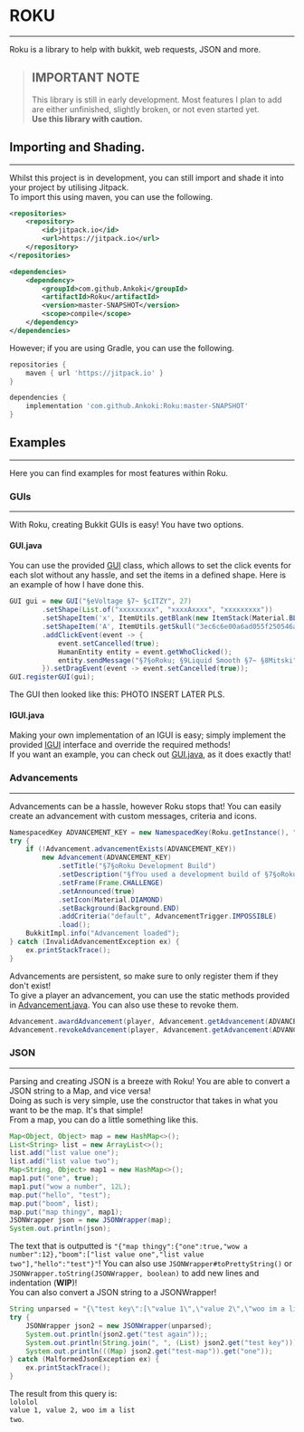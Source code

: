 # ROKU  

 ---
Roku is a library to help with bukkit, web requests, JSON and more.  
> ## **IMPORTANT NOTE**  
> This library is still in early development. Most features I plan to add are either unfinished, slightly broken, or not even started yet.  
> **Use this library with caution.**

## Importing and Shading.

---
Whilst this project is in development, you can still import and shade it into your project by utilising Jitpack.  
To import this using maven, you can use the following.
```xml
<repositories>
    <repository>
        <id>jitpack.io</id>
        <url>https://jitpack.io</url>
    </repository>
</repositories>

<dependencies>
    <dependency>
        <groupId>com.github.Ankoki</groupId>
        <artifactId>Roku</artifactId>
        <version>master-SNAPSHOT</version>
        <scope>compile</scope>
    </dependency>
</dependencies>
```  
However; if you are using Gradle, you can use the following.  
```groovy
repositories {
    maven { url 'https://jitpack.io' }
}

dependencies {
    implementation 'com.github.Ankoki:Roku:master-SNAPSHOT'
}
```
## Examples  

 ---  
Here you can find examples for most features within Roku.

### GUIs  

---
With Roku, creating Bukkit GUIs is easy! You have two options.  

#### GUI.java
You can use the provided [GUI](https://github.com/Ankoki/Roku/blob/master/src/main/java/com/ankoki/roku/bukkit/guis/GUI.java) class, which allows to set the click events for each slot without any hassle, and set the items in a defined shape.
Here is an example of how I have done this.
```java
GUI gui = new GUI("§eVoltage §7~ §cITZY", 27)
        .setShape(List.of("xxxxxxxxx", "xxxxAxxxx", "xxxxxxxxx"))
        .setShapeItem('x', ItemUtils.getBlank(new ItemStack(Material.BLACK_STAINED_GLASS_PANE)))
        .setShapeItem('A', ItemUtils.getSkull("3ec6c6e00a6ad055f250546a8c0da070df4613a5f65517a9933bd5de969d8406"))
        .addClickEvent(event -> {
            event.setCancelled(true);
            HumanEntity entity = event.getWhoClicked();
            entity.sendMessage("§7§oRoku; §9Liquid Smooth §7~ §8Mitski");
        }).setDragEvent(event -> event.setCancelled(true));
GUI.registerGUI(gui);
```
The GUI then looked like this: PHOTO INSERT LATER PLS.  

#### IGUI.java  
Making your own implementation of an IGUI is easy; simply implement the provided [IGUI](https://github.com/Ankoki/Roku/blob/master/src/main/java/com/ankoki/roku/bukkit/guis/IGUI.java) interface and override the required methods!  
If you want an example, you can check out [GUI.java](https://github.com/Ankoki/Roku/blob/master/src/main/java/com/ankoki/roku/bukkit/guis/GUI.java), as it does exactly that!

### Advancements

---
Advancements can be a hassle, however Roku stops that! You can easily create an advancement with custom messages, criteria and icons.
```java
NamespacedKey ADVANCEMENT_KEY = new NamespacedKey(Roku.getInstance(), "roku_adv")
try {
    if (!Advancement.advancementExists(ADVANCEMENT_KEY))
        new Advancement(ADVANCEMENT_KEY)
            .setTitle("§7§oRoku Development Build")
            .setDescription("§fYou used a development build of §7§oRoku§f!")
            .setFrame(Frame.CHALLENGE)
            .setAnnounced(true)
            .setIcon(Material.DIAMOND)
            .setBackground(Background.END)
            .addCriteria("default", AdvancementTrigger.IMPOSSIBLE)
            .load();
    BukkitImpl.info("Advancement loaded");
} catch (InvalidAdvancementException ex) {
    ex.printStackTrace();
}
```  
Advancements are persistent, so make sure to only register them if they don't exist!  
To give a player an advancement, you can use the static methods provided in [Advancement.java](https://www.github.com/Ankoki/Roku/blob/master/src/main/java/com/ankoki/roku/bukkit/advancements/Advancement.java). You can also use these to revoke them.  
```java
Advancement.awardAdvancement(player, Advancement.getAdvancement(ADVANCEMENT_KEY));
Advancement.revokeAdvancement(player, Advancement.getAdvancement(ADVANCEMENT_KEY));
```

### JSON  

---
Parsing and creating JSON is a breeze with Roku! You are able to convert a JSON string to a Map, and vice versa!  
Doing as such is very simple, use the constructor that takes in what you want to be the map. It's that simple!  
From a map, you can do a little something like this.
```java
Map<Object, Object> map = new HashMap<>();
List<String> list = new ArrayList<>();
list.add("list value one");
list.add("list value two");
Map<String, Object> map1 = new HashMap<>();
map1.put("one", true);
map1.put("wow a number", 12L);
map.put("hello", "test");
map.put("boom", list);
map.put("map thingy", map1);
JSONWrapper json = new JSONWrapper(map);
System.out.println(json);
```
The text that is outputted is `"{"map thingy":{"one":true,"wow a number":12},"boom":["list value one","list value two"],"hello":"test"}"`! You can also use `JSONWrapper#toPrettyString()` or `JSONWrapper.toString(JSONWrapper, boolean)` to add new lines and indentation (**WIP**)!  
You can also convert a JSON string to a JSONWrapper!
```java
String unparsed = "{\"test key\":[\"value 1\",\"value 2\",\"woo im a list\"],\"test again\":\"lololol\",\"test-map\":{\"one\":\"two\"}}";
try {
    JSONWrapper json2 = new JSONWrapper(unparsed);
    System.out.println(json2.get("test again"));;
    System.out.println(String.join(", ", (List) json2.get("test key")));
    System.out.println(((Map) json2.get("test-map")).get("one"));
} catch (MalformedJsonException ex) {
    ex.printStackTrace();
}
```
The result from this query is:  
`lololol`  
`value 1, value 2, woo im a list`  
`two`.
